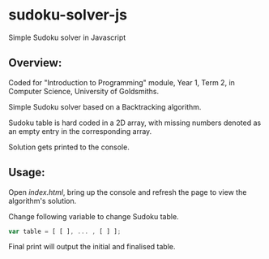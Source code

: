 # sudoku-solver-js
Simple Sudoku solver in Javascript

## Overview:


Coded for "Introduction to Programming" module, Year 1, Term 2, in Computer Science, University of Goldsmiths.

Simple Sudoku solver based on a Backtracking algorithm.

Sudoku table is hard coded in a 2D array, with missing numbers denoted as an empty entry in the corresponding array.

Solution gets printed to the console.


## Usage:


Open _index.html_, bring up the console and refresh the page to view the algorithm's solution. 

Change following variable to change Sudoku table.
```javascript
var table = [ [ ], ... , [ ] ];
```

Final print will output the initial and finalised table.
